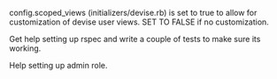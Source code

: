 config.scoped_views (initializers/devise.rb) is set to true to allow for customization of devise user views. SET TO FALSE if no customization.

Get help setting up rspec and write a couple of tests to make sure its working.

Help setting up admin role.
